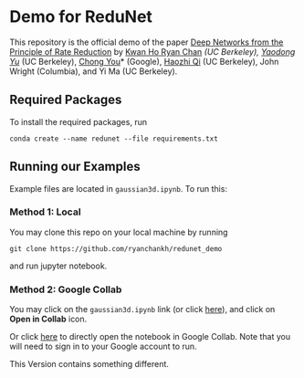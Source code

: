 # Demo for ReduNet

This repository is the official demo of the paper [Deep Networks from the Principle of Rate Reduction](https://arxiv.org/abs/2010.14765) by [Kwan Ho Ryan Chan](https://ryanchankh.github.io) *(UC Berkeley), [Yaodong Yu](https://yaodongyu.github.io/)* (UC Berkeley), [Chong You](https://sites.google.com/view/cyou)* (Google), [Haozhi Qi](https://haozhi.io/) (UC Berkeley), John Wright (Columbia), and Yi Ma (UC Berkeley).

## Required Packages

To install the required packages, run

```{conda}
conda create --name redunet --file requirements.txt
```

## Running our Examples

Example files are located in `gaussian3d.ipynb`. To run this:

### Method 1: Local

You may clone this repo on your local machine by running

```{conda}
git clone https://github.com/ryanchankh/redunet_demo
```

and run jupyter notebook.

### Method 2: Google Collab

You may click on the `gaussian3d.ipynb` link (or click [here](https://github.com/ryanchankh/redunet_demo/blob/master/gaussian3d.ipynb)), and click on **Open in Collab** icon.

Or click [here](https://colab.research.google.com/github/ryanchankh/redunet_demo/blob/master/gaussian3d.ipynb) to directly open the notebook in Google Collab. Note that you will need to sign in to your Google account to run.

This Version contains something different.
